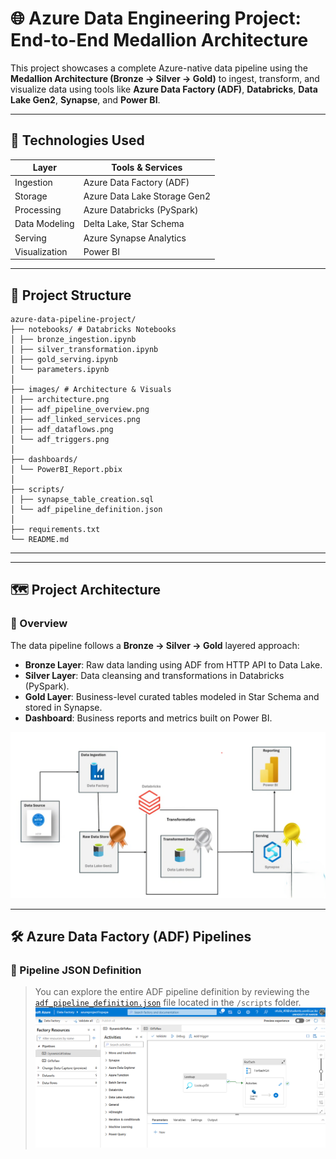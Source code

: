 # 🌐 Azure Data Engineering Project: End-to-End Medallion Architecture

This project showcases a complete Azure-native data pipeline using the **Medallion Architecture (Bronze → Silver → Gold)** to ingest, transform, and visualize data using tools like **Azure Data Factory (ADF)**, **Databricks**, **Data Lake Gen2**, **Synapse**, and **Power BI**.

---

## 🧰 Technologies Used

| Layer             | Tools & Services                |
|------------------|---------------------------------|
| Ingestion         | Azure Data Factory (ADF)        |
| Storage           | Azure Data Lake Storage Gen2    |
| Processing        | Azure Databricks (PySpark)      |
| Data Modeling     | Delta Lake, Star Schema         |
| Serving           | Azure Synapse Analytics         |
| Visualization     | Power BI                        |

---

## 📁 Project Structure
```
azure-data-pipeline-project/
├── notebooks/ # Databricks Notebooks
│ ├── bronze_ingestion.ipynb
│ ├── silver_transformation.ipynb
│ ├── gold_serving.ipynb
│ └── parameters.ipynb
│
├── images/ # Architecture & Visuals
│ ├── architecture.png
│ ├── adf_pipeline_overview.png
│ ├── adf_linked_services.png
│ ├── adf_dataflows.png
│ └── adf_triggers.png
│
├── dashboards/
│ └── PowerBI_Report.pbix
│
├── scripts/
│ ├── synapse_table_creation.sql
│ └── adf_pipeline_definition.json
│
├── requirements.txt
└── README.md
```
---

---

## 🗺️ Project Architecture

### 🔧 Overview
The data pipeline follows a **Bronze → Silver → Gold** layered approach:

- **Bronze Layer**: Raw data landing using ADF from HTTP API to Data Lake.
- **Silver Layer**: Data cleansing and transformations in Databricks (PySpark).
- **Gold Layer**: Business-level curated tables modeled in Star Schema and stored in Synapse.
- **Dashboard**: Business reports and metrics built on Power BI.

![Full Architecture](images/Project-Architecture.png)

---

## 🛠️ Azure Data Factory (ADF) Pipelines

### 📂 Pipeline JSON Definition

> You can explore the entire ADF pipeline definition by reviewing the [`adf_pipeline_definition.json`](scripts/dynamic_adf_pipeline.json) file located in the `/scripts` folder.
![Full Pipeline](images/dynamic_adf_pipeline.png)


